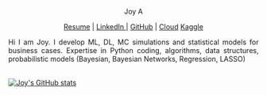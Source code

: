 





  
  <p align="center"> Joy A </p>

 
  <p align="center">
  <a href="https://github.com/joy-ald/Resume-Certification/blob/main/resume.pdf">Resume</a> |
  <a href="https://www.linkedin.com/in/">LinkedIn   </a>   |
  <a href="https://github.com/joy-ald">GitHub</a> |
  <a href="https://www.cloudskillsboost.google/public_profiles/2d615918-8705-4b7b-9235-a9b1ffc9db13">Cloud</a>
  <a href="https://www.kaggle.com/joya123">Kaggle</a>
  </p>

  <p align="justify">
  Hi I am Joy. I develop ML, DL, MC simulations and statistical models for business cases.
  Expertise in Python coding, algorithms, data structures, probabilistic models (Bayesian, Bayesian Networks, Regression, LASSO)
  <br><br>
  </p>


[![Joy's GitHub stats](https://github-readme-stats.vercel.app/api?username=Joy)](https://github.com/anuraghazra/github-readme-stats)
<!---
joy-ald/joy-ald is a ✨ special ✨ repository because its `README.md` (this file) appears on your GitHub profile.
You can click the Preview link to take a look at your changes.
--->
